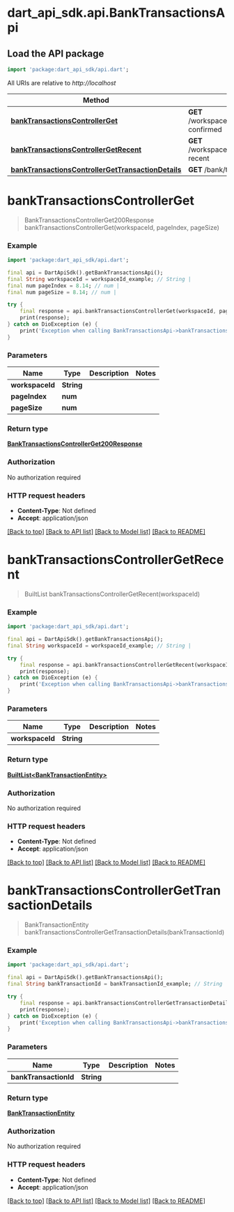# dart_api_sdk.api.BankTransactionsApi

## Load the API package
```dart
import 'package:dart_api_sdk/api.dart';
```

All URIs are relative to *http://localhost*

Method | HTTP request | Description
------------- | ------------- | -------------
[**bankTransactionsControllerGet**](BankTransactionsApi.md#banktransactionscontrollerget) | **GET** /workspaces/{workspaceId}/bank/transactions/not-confirmed | 
[**bankTransactionsControllerGetRecent**](BankTransactionsApi.md#banktransactionscontrollergetrecent) | **GET** /workspaces/{workspaceId}/bank/transactions/most-recent | 
[**bankTransactionsControllerGetTransactionDetails**](BankTransactionsApi.md#banktransactionscontrollergettransactiondetails) | **GET** /bank/transactions/{bankTransactionId} | 


# **bankTransactionsControllerGet**
> BankTransactionsControllerGet200Response bankTransactionsControllerGet(workspaceId, pageIndex, pageSize)



### Example
```dart
import 'package:dart_api_sdk/api.dart';

final api = DartApiSdk().getBankTransactionsApi();
final String workspaceId = workspaceId_example; // String | 
final num pageIndex = 8.14; // num | 
final num pageSize = 8.14; // num | 

try {
    final response = api.bankTransactionsControllerGet(workspaceId, pageIndex, pageSize);
    print(response);
} catch on DioException (e) {
    print('Exception when calling BankTransactionsApi->bankTransactionsControllerGet: $e\n');
}
```

### Parameters

Name | Type | Description  | Notes
------------- | ------------- | ------------- | -------------
 **workspaceId** | **String**|  | 
 **pageIndex** | **num**|  | 
 **pageSize** | **num**|  | 

### Return type

[**BankTransactionsControllerGet200Response**](BankTransactionsControllerGet200Response.md)

### Authorization

No authorization required

### HTTP request headers

 - **Content-Type**: Not defined
 - **Accept**: application/json

[[Back to top]](#) [[Back to API list]](../README.md#documentation-for-api-endpoints) [[Back to Model list]](../README.md#documentation-for-models) [[Back to README]](../README.md)

# **bankTransactionsControllerGetRecent**
> BuiltList<BankTransactionEntity> bankTransactionsControllerGetRecent(workspaceId)



### Example
```dart
import 'package:dart_api_sdk/api.dart';

final api = DartApiSdk().getBankTransactionsApi();
final String workspaceId = workspaceId_example; // String | 

try {
    final response = api.bankTransactionsControllerGetRecent(workspaceId);
    print(response);
} catch on DioException (e) {
    print('Exception when calling BankTransactionsApi->bankTransactionsControllerGetRecent: $e\n');
}
```

### Parameters

Name | Type | Description  | Notes
------------- | ------------- | ------------- | -------------
 **workspaceId** | **String**|  | 

### Return type

[**BuiltList&lt;BankTransactionEntity&gt;**](BankTransactionEntity.md)

### Authorization

No authorization required

### HTTP request headers

 - **Content-Type**: Not defined
 - **Accept**: application/json

[[Back to top]](#) [[Back to API list]](../README.md#documentation-for-api-endpoints) [[Back to Model list]](../README.md#documentation-for-models) [[Back to README]](../README.md)

# **bankTransactionsControllerGetTransactionDetails**
> BankTransactionEntity bankTransactionsControllerGetTransactionDetails(bankTransactionId)



### Example
```dart
import 'package:dart_api_sdk/api.dart';

final api = DartApiSdk().getBankTransactionsApi();
final String bankTransactionId = bankTransactionId_example; // String | 

try {
    final response = api.bankTransactionsControllerGetTransactionDetails(bankTransactionId);
    print(response);
} catch on DioException (e) {
    print('Exception when calling BankTransactionsApi->bankTransactionsControllerGetTransactionDetails: $e\n');
}
```

### Parameters

Name | Type | Description  | Notes
------------- | ------------- | ------------- | -------------
 **bankTransactionId** | **String**|  | 

### Return type

[**BankTransactionEntity**](BankTransactionEntity.md)

### Authorization

No authorization required

### HTTP request headers

 - **Content-Type**: Not defined
 - **Accept**: application/json

[[Back to top]](#) [[Back to API list]](../README.md#documentation-for-api-endpoints) [[Back to Model list]](../README.md#documentation-for-models) [[Back to README]](../README.md)

